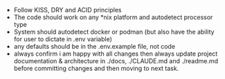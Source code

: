 * Follow KISS, DRY and ACID principles
* The code should work on any *nix platform and autodetect processor type
* System should autodetect docker or podman (but also have the ability for user to dictate in .env variable)
* any defaults should be in the .env.example file, not code
* always confirm i am happy with all changes then always update project documentation & architecture in ./docs, ./CLAUDE.md and ./readme.md before committing changes and then moving to next task.